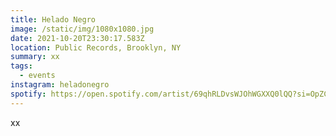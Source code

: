 ```yaml
---
title: Helado Negro
image: /static/img/1080x1080.jpg
date: 2021-10-20T23:30:17.583Z
location: Public Records, Brooklyn, NY
summary: xx
tags:
  - events
instagram: heladonegro
spotify: https://open.spotify.com/artist/69qhRLDvsWJOhWGXXQ0lQQ?si=OpZCjimpQzSyefNY-Acx6A
---
```

xx
